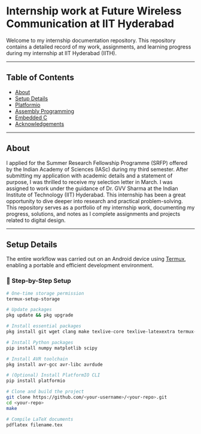 # Internship work at Future Wireless Communication at IIT Hyderabad

Welcome to my internship documentation repository. This repository contains a detailed record of my work, assignments, and learning progress during my internship at IIT Hyderabad (IITH).

---

## Table of Contents

- [About](#about)
- [Setup Details](#setup-details)
- [Platformio](#platformio)
- [Assembly Programming](#assembly-programming)
- [Embedded C](#embedded-c)
- [Acknowledgements](#acknowledgements)

---

## About

I applied for the Summer Research Fellowship Programme (SRFP) offered by the Indian Academy of Sciences (IASc) during my third semester. After submitting my application with academic details and a statement of purpose, I was thrilled to receive my selection letter in March. I was assigned to work under the guidance of Dr. GVV Sharma at the Indian Institute of Technology (IIT) Hyderabad. This internship has been a great opportunity to dive deeper into research and practical problem-solving. This repository serves as a portfolio of my internship work, documenting my progress, solutions, and notes as I complete assignments and projects related to digital design.

---

## Setup Details

The entire workflow was carried out on an Android device using [Termux](https://f-droid.org/en/packages/com.termux/), enabling a portable and efficient development environment.

### 🔧 Step-by-Step Setup

```bash
# One-time storage permission
termux-setup-storage

# Update packages
pkg update && pkg upgrade

# Install essential packages
pkg install git wget clang make texlive-core texlive-latexextra termux-api python

# Install Python packages
pip install numpy matplotlib scipy

# Install AVR toolchain
pkg install avr-gcc avr-libc avrdude

# (Optional) Install PlatformIO CLI
pip install platformio

# Clone and build the project
git clone https://github.com/<your-username>/<your-repo>.git
cd <your-repo>
make

# Compile LaTeX documents
pdflatex filename.tex



